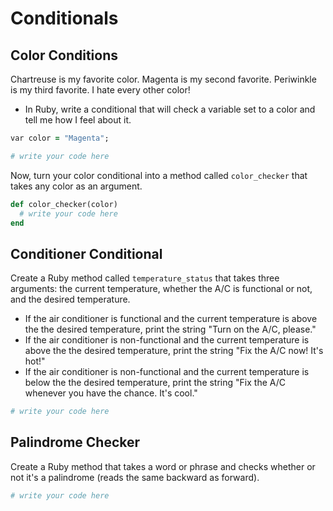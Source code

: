 # Conditionals

## Color Conditions

Chartreuse is my favorite color. Magenta is my second favorite. Periwinkle is my third favorite. I hate every other color!
* In Ruby, write a conditional that will check a variable set to a color and tell me how I feel about it.

```ruby
var color = "Magenta";

# write your code here
```

Now, turn your color conditional into a method called `color_checker` that takes any color as an argument.

```ruby
def color_checker(color)
  # write your code here
end
```

## Conditioner Conditional
Create a Ruby method called `temperature_status` that takes three arguments: the current temperature, whether the A/C is functional or not, and the desired temperature.

  - If the air conditioner is functional and the current temperature is above the the desired temperature, print the string "Turn on the A/C, please."
  - If the air conditioner is non-functional and the current temperature is above the the desired temperature, print the string "Fix the A/C now!  It's hot!"
  - If the air conditioner is non-functional and the current temperature is below the the desired temperature, print the string "Fix the A/C whenever you have the chance. It's cool."

```ruby
# write your code here
```

## Palindrome Checker

Create a Ruby method that takes a word or phrase and checks whether or not it's a palindrome (reads the same backward as forward).

```ruby
# write your code here
```
